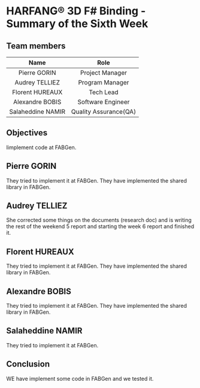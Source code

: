 # HARFANG® 3D F# Binding - Summary of the Sixth Week

## Team members

| Name | Role |
| :---: | :---: |
| Pierre GORIN | Project Manager |
| Audrey TELLIEZ | Program Manager |
| Florent HUREAUX | Tech Lead |
| Alexandre BOBIS | Software Engineer |
| Salaheddine NAMIR | Quality Assurance(QA) |

## Objectives

Iimplement code at FABGen.

## Pierre GORIN

They tried to implement it at FABGen. They have implemented the shared library in FABGen.

## Audrey TELLIEZ

She corrected some things on the documents (research doc) and is writing the rest of the weekend 5 report and starting the week 6 report and finished it.

## Florent HUREAUX

They tried to implement it at FABGen. They have implemented the shared library in FABGen.

## Alexandre BOBIS

They tried to implement it at FABGen.  They have implemented the shared library in FABGen.

## Salaheddine NAMIR

They tried to implement it at FABGen.

## Conclusion

WE have implement some code in FABGen and we tested it.